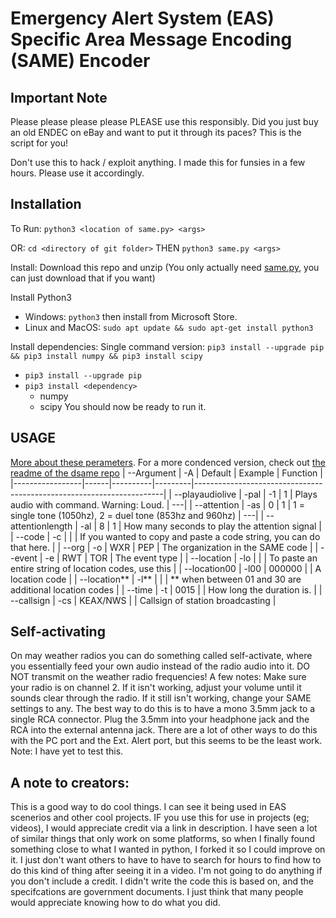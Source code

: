 # Emergency Alert System (EAS) Specific Area Message Encoding (SAME) Encoder

## Important Note

Please please please please PLEASE use this responsibly.  Did you just buy an old ENDEC on eBay and want to put it through its paces?  This is the script for you!

Don't use this to hack / exploit anything.  I made this for funsies in a few hours.  Please use it accordingly.

## Installation
To Run: `python3 <location of same.py> <args>`

  OR: `cd <directory of git folder>` THEN `python3 same.py <args>`

Install:
  Download this repo and unzip (You only actually need [same.py](https://raw.githubusercontent.com/MaxMyzer/eas-same-encoder/master/same.py), you can just download that if you want)

Install Python3
  - Windows: `python3` then install from Microsoft Store.
  - Linux and MacOS: `sudo apt update && sudo apt-get install python3`

Install dependencies: Single command version: `pip3 install --upgrade pip && pip3 install numpy && pip3 install scipy`
  - `pip3 install --upgrade pip`
  - `pip3 install <dependency>`
     -  numpy
     -  scipy
 You should now be ready to run it.

## USAGE
[More about these perameters](https://en.wikipedia.org/wiki/Specific_Area_Message_Encoding#Header_format).
For a more condenced version, check out [the readme of the dsame repo](https://github.com/cuppa-joe/dsame/blob/master/README.md)
| --Argument      | -A   | Default  | Example | Function                                                             |
|-----------------|------|----------|---------|----------------------------------------------------------------------|
| --playaudiolive | -pal | -1       | 1       | Plays audio with command. Warning: Loud.                             |
---|
| --attention | -as | 0       | 1       | 1 = single tone (1050hz), 2 = duel tone (853hz and 960hz)                             |
---|
| --attentionlength | -al | 8       | 1       | How many seconds to play the attention signal                          |
| --code          | -c   |          |         | If you wanted to copy and paste a code string, you can do that here. |
| --org           | -o   | WXR      | PEP     | The organization in the SAME code                                    |
| --event         | -e   | RWT      | TOR     | The event type                                                       |
| --location      | -lo  |          |         | To paste an entire string of location codes, use this                |
| --location00    | -l00 | 000000   |         | A location code                                                      |
| --location**    | -l** |          |         | ** when between 01 and 30 are additional location codes              |
| --time          | -t   | 0015     |         | How long the duration is.                                            |
| --callsign      | -cs  | KEAX/NWS |         | Callsign of station broadcasting                                     |

## Self-activating
On may weather radios you can do something called self-activate, where you essentially feed your own audio instead of the radio audio into it. DO NOT transmit on the weather radio frequencies! A few notes: Make sure your radio is on channel 2. If it isn't working, adjust your volume until it sounds clear through the radio. If it still isn't working, change your SAME settings to any. The best way to do this is to have a mono 3.5mm jack to a single RCA connector. Plug the 3.5mm into your headphone jack and the RCA into the external antenna jack. There are a lot of other ways to do this with the PC port and the Ext. Alert port, but this seems to be the least work. Note: I have yet to test this.

## A note to creators:
This is a good way to do cool things. I can see it being used in EAS scenerios and other cool projects.
IF you use this for use in projects (eg; videos), I would appreciate credit via a link in description. 
I have seen a lot of similar things that only work on some platforms, so when I finally found something close to what I wanted in python, I forked it so I could improve on it. I just don't want others to have to have to search for hours to find how to do this kind of thing after seeing it in a video. I'm not going to do anything if you don't include a credit. I didn't write the code this is based on, and the specifcations are government documents. I just think that many people would appreciate knowing how to do what you did.
